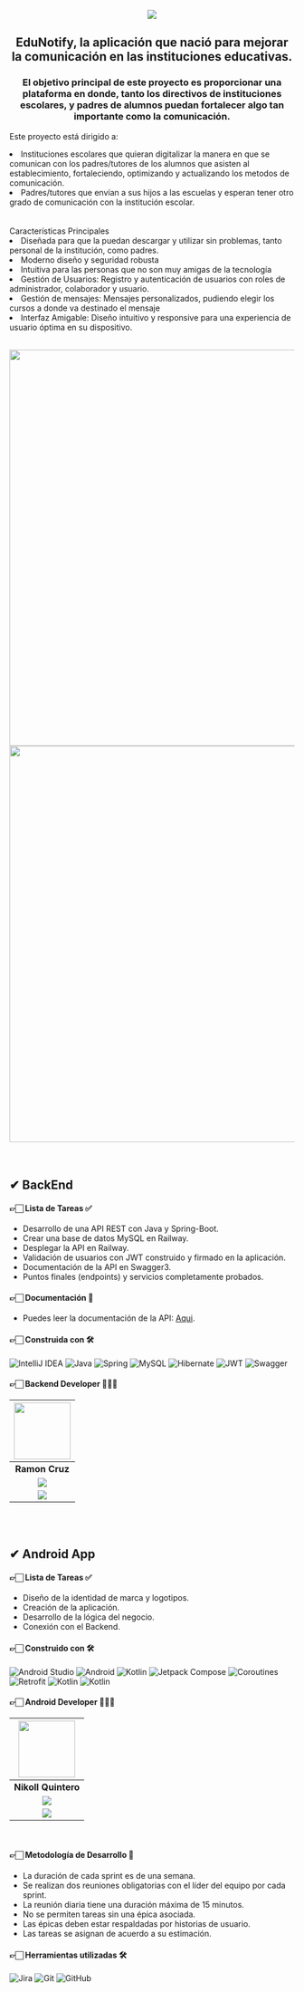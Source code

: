 <div align="center">
<br>
<img align="center" src="https://i.imgur.com/LerC8qj.jpeg">
<br>
<h2>EduNotify, la aplicación que nació para mejorar la comunicación en las instituciones educativas.</h2>
  
### El objetivo principal de este proyecto es proporcionar una plataforma en donde, tanto los directivos de instituciones escolares, y padres de alumnos puedan fortalecer algo tan importante como la comunicación.
  
</div>

<p>
Este proyecto está dirigido a:

<li>Instituciones escolares que quieran digitalizar la manera en que se comunican con los padres/tutores de los alumnos que asisten al establecimiento, fortaleciendo, optimizando y actualizando los metodos de comunicación.</li>
<li>Padres/tutores que envían a sus hijos a las escuelas y esperan tener otro grado de comunicación con la institución escolar.</li>
<br><br>
Características Principales

<li>Diseñada para que la puedan descargar y utilizar sin problemas, tanto personal de la institución, como padres.</li>
<li>Moderno diseño y seguridad robusta</li>
<li>Intuitiva para las personas que no son muy amigas de la tecnología</li>
<li>Gestión de Usuarios: Registro y autenticación de usuarios con roles de administrador, colaborador y usuario.</li>
<li>Gestión de mensajes: Mensajes personalizados, pudiendo elegir los cursos a donde va destinado el mensaje</li>
<li>Interfaz Amigable: Diseño intuitivo y responsive para una experiencia de usuario óptima en su dispositivo.</li>
</p
<br>
</div>

<div align="center">
  
  <br>
  
  <img style="width:700px;" src="https://i.imgur.com/cWSC8sF.jpeg">
  
  <br>
  <img style="width:700px;" src="https://i.imgur.com/FqoOY3n.jpeg">
  
 </div>
<br><br>
  
## ✔ BackEnd

#### 👉🏻 Lista de Tareas ✅

- Desarrollo de una API REST con Java y Spring-Boot.
- Crear una base de datos MySQL en Railway.
- Desplegar la API en Railway.
- Validación de usuarios con JWT construido y firmado en la aplicación.
- Documentación de la API en Swagger3.
- Puntos finales (endpoints) y servicios completamente probados.


#### 👉🏻 Documentación 📜

- Puedes leer la documentación de la API: <a href="https://back-edunotify-production.up.railway.app/swagger-ui/index.html" target="_blank">Aqui</a>.

#### 👉🏻 Construida con 🛠️

![IntelliJ IDEA](https://img.shields.io/badge/IntelliJIDEA-000000.svg?style=for-the-badge&logo=intellij-idea&logoColor=white)
![Java](https://img.shields.io/badge/java-%23ED8B00.svg?style=for-the-badge&logo=java&logoColor=white) 
![Spring](https://img.shields.io/badge/spring-%236DB33F.svg?style=for-the-badge&logo=spring&logoColor=white)
![MySQL](https://img.shields.io/badge/mysql-%23316192.svg?style=for-the-badge&logo=mysqll&logoColor=white)
![Hibernate](https://img.shields.io/badge/Hibernate-59666C?style=for-the-badge&logo=Hibernate&logoColor=white)
![JWT](https://img.shields.io/badge/JWT-black?style=for-the-badge&logo=JSON%20web%20tokens)
![Swagger](https://img.shields.io/badge/-Swagger-%23Clojure?style=for-the-badge&logo=swagger&logoColor=white)

#### 👉🏻 Backend Developer 👨🏻‍💻

| <img src="https://media.licdn.com/dms/image/D4E03AQGDPPdxenCxoA/profile-displayphoto-shrink_800_800/0/1689110457919?e=1723680000&v=beta&t=yOIMiVx8zvUPuS0EXY8MJ7F68bC53E-mJ1HwlKOLrmg" width=100>| 
|:-:|
| **Ramon Cruz**| 
| <a href="https://www.linkedin.com/in/ramon-cruz187/"><img src="https://img.shields.io/badge/linkedin%20-%230077B5.svg?&style=for-the-badge&logo=linkedin&logoColor=white"/></a>  |  
| <a href="https://github.com/RamonCruz187"><img src="https://img.shields.io/badge/github-%23121011.svg?&style=for-the-badge&logo=github&logoColor=white"/></a> | 




<br><br>


## ✔ Android App

#### 👉🏻 Lista de Tareas ✅

- Diseño de la identidad de marca y logotipos.
- Creación de la aplicación.
- Desarrollo de la lógica del negocio.
- Conexión con el Backend.

#### 👉🏻 Construido con 🛠️

![Android Studio](https://img.shields.io/badge/android%20studio-%4CAF50.svg?style=for-the-badge&logo=android%20studio&logoColor=white)
![Android](https://img.shields.io/badge/Android-%2300C4CC.svg?style=for-the-badge&logo=Android&logoColor=white)
![Kotlin](https://img.shields.io/badge/Kotlin-FC8D45?style=for-the-badge&logo=kotlin&logoColor=white)
![Jetpack Compose](https://img.shields.io/badge/Jetpack_Compose-007ACC?style=for-the-badge&logo=android&logoColor=white)
![Coroutines](https://img.shields.io/badge/Coroutines-0095D5?style=for-the-badge&logo=kotlin&logoColor=white)
![Retrofit](https://img.shields.io/badge/Retrofit-4CAF50?style=for-the-badge&logo=android&logoColor=white)
![Kotlin](https://img.shields.io/badge/Database-FF4081?style=for-the-badge&logo=android&logoColor=white)
![Kotlin](https://img.shields.io/badge/Room-4CAF50?style=for-the-badge&logo=android&logoColor=white)

#### 👉🏻 Android Developer 👨🏻‍💻

| <img src="https://avatars.githubusercontent.com/u/136136120?v=4" width=100>|
|:-:|
| **Nikoll Quintero**|
| <a href="https://www.linkedin.com/in/nikollquinteroc/"><img src="https://img.shields.io/badge/linkedin%20-%230077B5.svg?&style=for-the-badge&logo=linkedin&logoColor=white"/></a> |
|<a href="https://github.com/nikollquinteroc"><img src="https://img.shields.io/badge/github-%23121011.svg?&style=for-the-badge&logo=github&logoColor=white"/></a>|


<br>

#### 👉🏻 Metodología de Desarrollo 🤝
- La duración de cada sprint es de una semana.
- Se realizan dos reuniones obligatorias con el líder del equipo por cada sprint.
- La reunión diaria tiene una duración máxima de 15 minutos.
- No se permiten tareas sin una épica asociada.
- Las épicas deben estar respaldadas por historias de usuario.
- Las tareas se asignan de acuerdo a su estimación.

#### 👉🏻 Herramientas utilizadas 🛠️
![Jira](https://img.shields.io/badge/jira-%230A0FFF.svg?style=for-the-badge&logo=jira&logoColor=white)
![Git](https://img.shields.io/badge/git-%23F05033.svg?style=for-the-badge&logo=git&logoColor=white)
![GitHub](https://img.shields.io/badge/github-%23121011.svg?style=for-the-badge&logo=github&logoColor=white)

<br><br>
